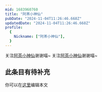 ```yaml
---
mid: 1683960760
title: "阿茶小神仙"
pubDate: "2024-11-04T11:26:46.668Z"
updatedDate: "2024-11-04T11:26:46.668Z"
profile:
  {
    Nickname: ["阿茶小神仙"],
  }
---
```


关注[阿茶小神仙](https://space.bilibili.com/1683960760)谢谢喵~ 关注[阿茶小神仙](https://space.bilibili.com/1683960760)谢谢喵~

## 此条目有待补充
你可以在[这里](https://github.com/Yuhanawa/VTuber.ICU-Content/edit/master/v/阿茶小神仙/index.md)编辑本文
